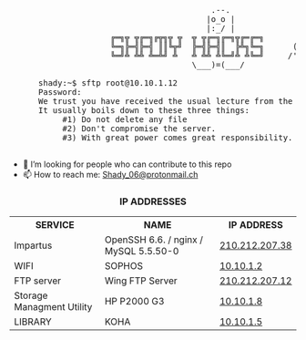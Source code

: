 <pre>

									      .--.
									     |o_o |
									     |:_/ |
				     ╔═╗╦ ╦╔═╗╔╦╗╦ ╦  ╦ ╦╔═╗╔═╗╦╔═╔═╗       //   \ \
				     ╚═╗╠═╣╠═╣ ║║╚╦╝  ╠═╣╠═╣║  ╠╩╗╚═╗      (|     | )
				     ╚═╝╩ ╩╩ ╩═╩╝ ╩   ╩ ╩╩ ╩╚═╝╩ ╩╚═╝     /'\_   _/`\
									  \___)=(___/
									  
	  shady:~$ sftp root@10.10.1.12                                                                     
	  Password:                                                                                          
	  We trust you have received the usual lecture from the local System Administrator.                  
	  It usually boils down to these three things:                                                       
		   #1) Do not delete any file                                                                
		   #2) Don't compromise the server.               
		   #3) With great power comes great responsibility.                                          

</pre>

- 🤔 I’m looking for people who can contribute to this repo
- 📫 How to reach me: Shady_06@protonmail.ch

<!-- ###CONNECT TO THE NETWORK BEFORE ACCESSING THE FTP SERVER, LOGIN TO SOPHOS DOESN'T MATTER JUST BE CONNECTED TO THE NETWORK -->
<!--
## IP ADDRESSES
| SERVICE | NAME | IP ADDRESS |
| ------------ | ------------ | ------------ |
| WIFI | SOPHOS | [10.10.1.2](https://10.10.1.2:8090/httpclient.html "10.10.1.2")|
| FTP server | Wing FTP Server | [210.212.207.12](http://210.212.207.12/login.html "210.212.207.12") |
| LIBRARY | KOHA | [10.10.1.5](http://10.10.1.5/inout/login.php "10.10.1.5") |
| Storage Managment Utility | HP P2000 G3 | [10.10.1.8](http://10.10.1.8 "10.10.1.8") |
| Impartus | OpenSSH 6.6.1 / nginx / MySQL 5.5.50-0 | [210.212.207.38](http://210.212.207.38/login/#/ "210.212.207.38") |
-->

<strong><h3 align="center" >IP ADDRESSES</h3></strong>

<table>
	<tr>
		<th> SERVICE </th>
		<th> NAME </th>
		<th> IP ADDRESS </th>
	</tr>
	<tr>
		<td> Impartus </td>
		<td>OpenSSH 6.6. / nginx / MySQL 5.5.50-0</td>
		<td><a href="http://210.212.207.38/login/#/">210.212.207.38</a></td>
	</tr>
	<tr>
		<td> WIFI </td>
		<td> SOPHOS </td>
		<td><a href="http://10.10.1.2"> 10.10.1.2 </a></td>
	</tr>
	<tr>
		<td> FTP server </td>
		<td> Wing FTP Server </td>
		<td><a href="http://210.212.207.12/login.html"> 210.212.207.12 </a></td>
	</tr>
	<tr>
		<td> Storage Managment Utility </td>
		<td> HP P2000 G3 </td>
		<td><a href="http://10.10.1.8">10.10.1.8</a></td>
	</tr>
	<tr>
		<td> LIBRARY </td>
		<td> KOHA </td>
		<td><a href="http://10.10.1.5/inout/login.php"> 10.10.1.5 </a></td>
	</tr>
</table>
